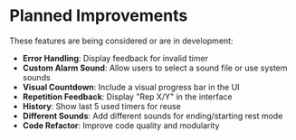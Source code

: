 # Planned Improvements

These features are being considered or are in development:

- **Error Handling**: Display feedback for invalid timer
- **Custom Alarm Sound**: Allow users to select a sound file or use system sounds
- **Visual Countdown**: Include a visual progress bar in the UI
- **Repetition Feedback**: Display "Rep X/Y" in the interface
- **History**: Show last 5 used timers for reuse
- **Different Sounds**: Add different sounds for ending/starting rest mode
- **Code Refactor**: Improve code quality and modularity